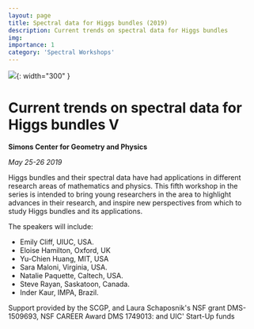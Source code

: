 ```yaml
---
layout: page
title: Spectral data for Higgs bundles (2019)
description: Current trends on spectral data for Higgs bundles
img: 
importance: 1
category: 'Spectral Workshops'
---
```


![]({{site.baseurl}}/assets/img/spectral-2019.jpg){: width="300" }

# Current trends on spectral data for Higgs bundles V

**Simons Center for Geometry and Physics**

*May 25-26 2019*

Higgs bundles and their spectral data have had applications in different research areas of mathematics and physics. This fifth  workshop in the series is intended to bring young researchers in the area to highlight advances in their research, and inspire new perspectives from which to study Higgs bundles and its applications. 

The speakers will include:

* Emily Cliff, UIUC, USA.
* Eloise Hamilton, Oxford, UK
* Yu-Chien Huang, MIT, USA 
* Sara Maloni, Virginia, USA.
* Natalie Paquette, Caltech, USA. 
* Steve Rayan, Saskatoon, Canada.
* Inder Kaur, IMPA, Brazil.

Support provided by the SCGP, and Laura Schaposnik's
NSF grant DMS-1509693, NSF CAREER Award DMS 1749013:
and UIC' Start-Up funds

